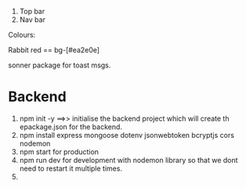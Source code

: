 1. Top bar
2. Nav bar

Colours:

Rabbit red == bg-[#ea2e0e]

sonner package for toast msgs.

# Backend

1) npm init -y ==>> initialise the backend project which will create th epackage.json for the backend.
2) npm install express mongoose dotenv jsonwebtoken bcryptjs cors nodemon
3) npm start for production
4) npm run dev for development with nodemon library so that we dont need to restart it multiple times.
5)

